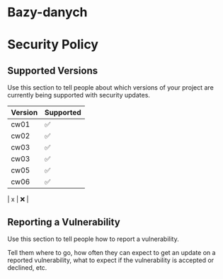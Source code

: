 # Bazy-danych
# Security Policy

## Supported Versions

Use this section to tell people about which versions of your project are
currently being supported with security updates.

| Version | Supported          |
| ------- | ------------------ |
| cw01    | :white_check_mark: |
| cw02    | :white_check_mark: |
| cw03    | :white_check_mark: |
| cw03    | :white_check_mark: |
| cw05    | :white_check_mark: |
| cw06    | :white_check_mark: |

| x       | :x:                |

## Reporting a Vulnerability

Use this section to tell people how to report a vulnerability.

Tell them where to go, how often they can expect to get an update on a
reported vulnerability, what to expect if the vulnerability is accepted or
declined, etc.